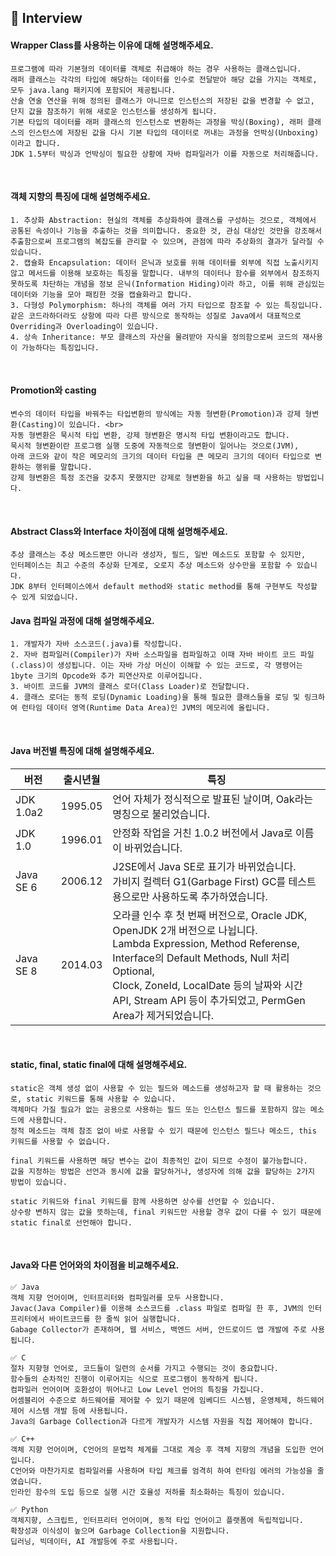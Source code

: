 ## 📝 Interview

#### Wrapper Class를 사용하는 이유에 대해 설명해주세요.

```
프로그램에 따라 기본형의 데이터를 객체로 취급해야 하는 경우 사용하는 클래스입니다.
래퍼 클래스는 각각의 타입에 해당하는 데이터를 인수로 전달받아 해당 값을 가지는 객체로, 모두 java.lang 패키지에 포함되어 제공됩니다.
산술 연술 연산을 위해 정의된 클래스가 아니므로 인스턴스의 저장된 값을 변경할 수 없고, 단지 값을 참조하기 위해 새로운 인스턴스를 생성하게 됩니다.
기본 타입의 데이터를 래퍼 클래스의 인스턴스로 변환하는 과정을 박싱(Boxing), 래퍼 클래스의 인스턴스에 저장된 값을 다시 기본 타입의 데이터로 꺼내는 과정을 언박싱(Unboxing)이라고 합니다.
JDK 1.5부터 박싱과 언박싱이 필요한 상황에 자바 컴파일러가 이를 자동으로 처리해줍니다.
```

<br>

#### 객체 지향의 특징에 대해 설명해주세요.

```
1. 추상화 Abstraction: 현실의 객체를 추상화하여 클래스를 구성하는 것으로, 객체에서 공통된 속성이나 기능을 추출하는 것을 의미합니다. 중요한 것, 관심 대상인 것만을 강조해서 추출함으로써 프로그램의 복잡도를 관리할 수 있으며, 관점에 따라 추상화의 결과가 달라질 수 있습니다.
2. 캡슐화 Encapsulation: 데이터 은닉과 보호를 위해 데이터를 외부에 직접 노출시키지 않고 메서드를 이용해 보호하는 특징을 말합니다. 내부의 데이터나 함수를 외부에서 참조하지 못하도록 차단하는 개념을 정보 은닉(Information Hiding)이라 하고, 이를 위해 관심있는 데이터와 기능을 모아 패킹한 것을 캡슐화라고 합니다.
3. 다형성 Polymorphism: 하나의 객체를 여러 가지 타입으로 참조할 수 있는 특징입니다. 같은 코드라하더라도 상항에 따라 다른 방식으로 동작하는 성질로 Java에서 대표적으로 Overriding과 Overloading이 있습니다.
4. 상속 Inheritance: 부모 클래스의 자산을 물려받아 자식을 정의함으로써 코드의 재사용이 가능하다는 특징입니다.
```

<br>

#### Promotion와 casting

```
변수의 데이터 타입을 바꿔주는 타입변환의 방식에는 자동 형변환(Promotion)과 강제 형변환(Casting)이 있습니다. <br>
자동 형변환은 묵시적 타입 변환, 강제 형변환은 명시적 타입 변환이라고도 합니다.
묵시적 형변환이란 프로그램 실행 도중에 자동적으로 형변환이 일어나는 것으로(JVM),
아래 코드와 같이 작은 메모리의 크기의 데이터 타입을 큰 메모리 크기의 데이터 타입으로 변환하는 행위를 말합니다.
강제 형변환은 특정 조건을 갖추지 못했지만 강제로 형변환을 하고 싶을 때 사용하는 방법입니다.
```

<br>

#### Abstract Class와 Interface 차이점에 대해 설명해주세요.

```
추상 클래스는 추상 메소드뿐만 아니라 생성자, 필드, 일반 메소드도 포함할 수 있지만,
인터페이스는 최고 수준의 추상화 단계로, 오로지 추상 메소드와 상수만을 포함할 수 있습니다.
JDK 8부터 인터페이스에서 default method와 static method를 통해 구현부도 작성할 수 있게 되었습니다.
```

#### Java 컴파일 과정에 대해 설명해주세요.

```
1. 개발자가 자바 소스코드(.java)를 작성합니다.
2. 자바 컴파일러(Compiler)가 자바 소스파일을 컴파일하고 이때 자바 바이트 코드 파일(.class)이 생성됩니다. 이는 자바 가상 머신이 이해할 수 있는 코드로, 각 명령어는 1byte 크기의 Opcode와 추가 피연산자로 이루어집니다.
3. 바이트 코드를 JVM의 클래스 로더(Class Loader)로 전달합니다.
4. 클래스 로더는 동적 로딩(Dynamic Loading)을 통해 필요한 클래스들을 로딩 및 링크하여 런타임 데이터 영역(Runtime Data Area)인 JVM의 메모리에 올립니다.
```

<br>

#### Java 버전별 특징에 대해 설명해주세요.

| 버전      | 출시년월 | 특징                                                                                                                                                                                                                                                                                 |
| --------- | -------- | ------------------------------------------------------------------------------------------------------------------------------------------------------------------------------------------------------------------------------------------------------------------------------------ |
| JDK 1.0a2 | 1995.05  | 언어 자체가 정식적으로 발표된 날이며, Oak라는 명칭으로 불리었습니다.                                                                                                                                                                                                                 |
| JDK 1.0   | 1996.01  | 안정화 작업을 거친 1.0.2 버전에서 Java로 이름이 바뀌었습니다.                                                                                                                                                                                                                        |
| Java SE 6 | 2006.12  | J2SE에서 Java SE로 표기가 바뀌었습니다. <br> 가비지 컬렉터 G1(Garbage First) GC를 테스트용으로만 사용하도록 추가하였습니다.                                                                                                                                                          |
| Java SE 8 | 2014.03  | 오라클 인수 후 첫 번째 버전으로, Oracle JDK, OpenJDK 2개 버전으로 나뉩니다. <br> Lambda Expression, Method Referense, Interface의 Default Methods, Null 처리 Optional, <br>Clock, ZoneId, LocalDate 등의 날짜와 시간 API, Stream API 등이 추가되었고, PermGen Area가 제거되었습니다. |

<br>

#### static, final, static final에 대해 설명해주세요.

```
static은 객체 생성 없이 사용할 수 있는 필드와 메소드를 생성하고자 할 때 활용하는 것으로, static 키워드를 통해 사용할 수 있습니다.
객체마다 가질 필요가 없는 공용으로 사용하는 필드 또는 인스턴스 필드를 포함하지 않는 메소드에 사용합니다.
정적 메소드는 객체 참조 없이 바로 사용할 수 있기 때문에 인스턴스 필드나 메소드, this 키워드를 사용할 수 없습니다.

final 키워드를 사용하면 해당 변수는 값이 최종적인 값이 되므로 수정이 불가능합니다.
값을 지정하는 방법은 선언과 동시에 값을 할당하거나, 생성자에 의해 값을 할당하는 2가지 방법이 있습니다.

static 키워드와 final 키워드를 함께 사용하면 상수를 선언할 수 있습니다.
상수랑 변하지 않는 값을 뜻하는데, final 키워드만 사용할 경우 값이 다를 수 있기 때문에 static final로 선언해야 합니다.
```

<br>

#### Java와 다른 언어와의 차이점을 비교해주세요.

```
✅ Java
객체 지향 언어이며, 인터프리터와 컴파일러를 모두 사용합니다.
Javac(Java Compiler)를 이용해 소스코드를 .class 파일로 컴파일 한 후, JVM의 인터프리터에서 바이트코드를 한 줄씩 읽어 실행합니다.
Gabage Collector가 존재하며, 웹 서비스, 백엔드 서버, 안드로이드 앱 개발에 주로 사용됩니다.

✅ C
절차 지향형 언어로, 코드들이 일련의 순서를 가지고 수행되는 것이 중요합니다.
함수들의 순차적인 진행이 이루어지는 식으로 프로그램이 동작하게 됩니다.
컴파일러 언어이며 호환성이 뛰어나고 Low Level 언어의 특징을 가집니다.
어셈블리어 수준으로 하드웨어를 제어할 수 있기 때문에 임베디드 시스템, 운영체제, 하드웨어 제어 시스템 개발 등에 사용됩니다.
Java의 Garbage Collection과 다르게 개발자가 시스템 자원을 직접 제어해야 합니다.

✅ C++
객체 지향 언어이며, C언어의 문법적 체계를 그대로 계승 후 객체 지향의 개념을 도입한 언어입니다.
C언어와 마찬가지로 컴파일러를 사용하며 타입 체크를 엄격히 하여 런타임 에러의 가능성을 줄였습니다.
인라인 함수의 도입 등으로 실행 시간 호율성 저하를 최소화하는 특징이 있습니다.

✅ Python
객체지향, 스크립트, 인터프리터 언어이며, 동적 타입 언어이고 플랫폼에 독립적입니다.
확장성과 이식성이 높으며 Garbage Collection을 지원합니다.
딥러닝, 빅데이터, AI 개발등에 주로 사용됩니다.
```
